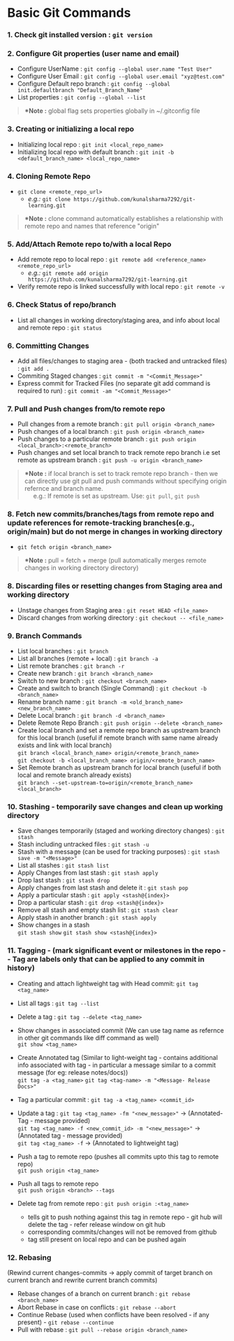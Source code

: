# Basic Git Commands

### 1. Check git installed version : `git version`

### 2. Configure Git properties (user name and email)
- Configure UserName : `git config --global user.name "Test User"`
- Configure User Email : `git config --global user.email "xyz@test.com"`
- Configure Default repo branch : `git config --global init.defaultbranch "Default_Branch_Name"`
- List properties : `git config --global --list`

> **\*Note :** global flag sets properties globally in ~/.gitconfig file

### 3. Creating or initializing a local repo
- Initializing local repo : `git init <local_repo_name>`
- Initializing local repo with default branch : `git init -b <default_branch_name> <local_repo_name>`

### 4. Cloning Remote Repo
- `git clone <remote_repo_url>`
    - *e.g.:* `git clone https://github.com/kunalsharma7292/git-learning.git`
    
> **\*Note :** clone command automatically establishes a relationship with remote repo and names that reference "origin"


### 5. Add/Attach Remote repo to/with a local Repo
- Add remote repo to local repo :  `git remote add <reference_name> <remote_repo_url>`
    - *e.g.:* `git remote add origin https://github.com/kunalsharma7292/git-learning.git`
- Verify remote repo is linked successfully with local repo : `git remote -v`

### 6. Check Status of repo/branch
- List all changes in working directory/staging area, and info about local and remote repo : `git status`

### 6. Committing Changes
- Add all files/changes to staging area - (both tracked and untracked files) : `git add .`
- Commiting Staged changes : `git commit -m "<Commit_Message>"`
- Express commit for Tracked Files (no separate git add command is required to run) : `git commit -am "<Commit_Message>"`

### 7. Pull and Push changes from/to remote repo
- Pull changes from a remote branch : `git pull origin <branch_name>`
- Push changes of a local branch : `git push origin <branch_name>`
- Push changes to a particular remote branch : `git push origin <local_branch>:<remote_branch>`
- Push changes and set local branch to track remote repo branch i.e set remote as upstream branch : `git push -u origin <branch_name>`

> **\*Note :** if local branch is set to track remote repo branch - then we can directly use git pull and push commands without specifying origin refernce and branch name.  
&nbsp;&nbsp;&nbsp;&nbsp;&nbsp;e.g.: If remote is set as upstream.  Use: `git pull`, `git push`

### 8. Fetch new commits/branches/tags from remote repo and update references for remote-tracking branches(e.g., origin/main) but do not merge in changes in working directory
- `git fetch origin <branch_name>`

> **\*Note :** pull = fetch + merge (pull automatically merges remote changes in working directory directory)

### 8. Discarding files or resetting changes from Staging area and working directory
- Unstage changes from Staging area : `git reset HEAD <file_name>`
- Discard changes from working directory : `git checkout -- <file_name>`

### 9. Branch Commands
- List local branches : `git branch`
- List all branches (remote + local) : `git branch -a`
- List remote branches : `git branch -r`
- Create new branch : `git branch <branch_name>`
- Switch to new branch : `git checkout <branch_name>`
- Create and switch to branch (Single Command) : `git checkout -b <branch_name>`
- Rename branch name : `git branch -m <old_branch_name> <new_branch_name>`
- Delete Local branch : `git branch -d <branch_name>`
- Delete Remote Repo Branch : `git push origin --delete <branch_name>`
- Create local branch and set a remote repo branch as upstream branch for this local branch (useful if remote branch with same name already exists and link with local branch)  
`git branch <local_branch_name> origin/<remote_branch_name>`  
`git checkout -b <local_branch_name> origin/<remote_branch_name>`
- Set Remote branch as upstream branch for local branch (useful if both local and remote branch already exists)  
`git branch --set-upstream-to=origin/<remote_branch_name> <local_branch>`

### 10. Stashing - temporarily save changes and clean up working directory
- Save changes temporarily (staged and working directory changes) : `git stash`
- Stash including untracked files : `git stash -u`
- Stash with a message (can be used for tracking purposes) : `git stash save -m "<Message>"`
- List all stashes : `git stash list`
- Apply Changes from last stash : `git stash apply`
- Drop last stash : `git stash drop`
- Apply changes from last stash and delete it : `git stash pop`
- Apply a particular stash : `git apply <stash@{index}>`
- Drop a particular stash : `git drop <stash@{index}>`
- Remove all stash and empty stash list : `git stash clear`
- Apply stash in another branch : `git stash apply`
- Show changes in a stash  
`git stash show`
`git stash show <stash@{index}>`

### 11. Tagging - (mark significant event or milestones in the repo -- Tag are labels only that can be applied to any commit in history)
- Creating and attach lightweight tag with Head commit: `git tag <tag_name>`
- List all tags : `git tag --list`
- Delete a tag : `git tag --delete <tag_name>`
- Show changes in associated commit (We can use tag name as refernce in other git commands like diff command as well)  
`git show <tag_name>`
    
- Create Annotated tag (Similar to light-weight tag - contains additional info associated with tag - in particular a message similar to a commit message (for eg: release notes/docs))  
`git tag -a <tag_name>`
`git tag <tag-name> -m "<Message- Release Docs>"`

- Tag a particular commit : `git tag -a <tag_name> <commit_id>`
- Update a tag : 
`git tag <tag_name> -fm "<new_message>"` -> (Annotated-Tag - message provided)  
`git tag <tag_name> -f <new_commit_id> -m "<new_message>"` -> (Annotated tag - message provided)  
`git tag <tag_name> -f` -> (Annotated to lightweight tag)
    
- Push a tag to remote repo (pushes all commits upto this tag to remote repo)  
`git push origin <tag_name>`

- Push all tags to remote repo  
`git push origin <branch> --tags`

- Delete tag from remote repo : `git push origin :<tag_name>`
    - tells git to push nothing against this tag in remote repo - git hub will delete the tag - refer release window on git hub
    - corresponding commits/changes will not be removed from github
    - tag still present on local repo and can be pushed again 

### 12. Rebasing  
(Rewind current changes-commits -> apply commit of target branch on current branch and rewrite current branch commits)

- Rebase changes of a branch on current branch : `git rebase <branch_name>`
- Abort Rebase in case on conflicts : `git rebase --abort`
- Continue Rebase (used when conflicts have been resolved - if any present) - `git rebase --continue`
- Pull with rebase : `git pull --rebase origin <branch_name>` 